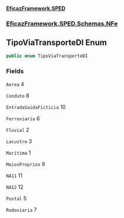 #### [EficazFramework.SPED](EficazFrameworkSPED.md 'EficazFramework SPED')
### [EficazFramework.SPED.Schemas.NFe](EficazFramework.SPED.Schemas.NFe.md 'EficazFramework.SPED.Schemas.NFe')

## TipoViaTransporteDI Enum

```csharp
public enum TipoViaTransporteDI
```
### Fields

<a name='EficazFramework.SPED.Schemas.NFe.TipoViaTransporteDI.Aerea'></a>

`Aerea` 4

<a name='EficazFramework.SPED.Schemas.NFe.TipoViaTransporteDI.Conduto'></a>

`Conduto` 8

<a name='EficazFramework.SPED.Schemas.NFe.TipoViaTransporteDI.EntradaSaidaFicticia'></a>

`EntradaSaidaFicticia` 10

<a name='EficazFramework.SPED.Schemas.NFe.TipoViaTransporteDI.Ferroviaria'></a>

`Ferroviaria` 6

<a name='EficazFramework.SPED.Schemas.NFe.TipoViaTransporteDI.Fluvial'></a>

`Fluvial` 2

<a name='EficazFramework.SPED.Schemas.NFe.TipoViaTransporteDI.Lacustre'></a>

`Lacustre` 3

<a name='EficazFramework.SPED.Schemas.NFe.TipoViaTransporteDI.Maritima'></a>

`Maritima` 1

<a name='EficazFramework.SPED.Schemas.NFe.TipoViaTransporteDI.MeiosProprios'></a>

`MeiosProprios` 9

<a name='EficazFramework.SPED.Schemas.NFe.TipoViaTransporteDI.NA11'></a>

`NA11` 11

<a name='EficazFramework.SPED.Schemas.NFe.TipoViaTransporteDI.NA12'></a>

`NA12` 12

<a name='EficazFramework.SPED.Schemas.NFe.TipoViaTransporteDI.Postal'></a>

`Postal` 5

<a name='EficazFramework.SPED.Schemas.NFe.TipoViaTransporteDI.Rodoviaria'></a>

`Rodoviaria` 7
